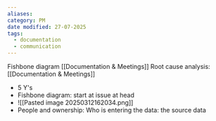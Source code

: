 ```yaml
---
aliases: 
category: PM
date modified: 27-07-2025
tags:
  - documentation
  - communication
---
```

Fishbone diagram
[[Documentation & Meetings]]
Root cause analysis: [[Documentation & Meetings]]
- 5 Y's
- Fishbone diagram: start at issue at head
- ![[Pasted image 20250312162034.png]]
- People and ownership: Who is entering the data: the source data